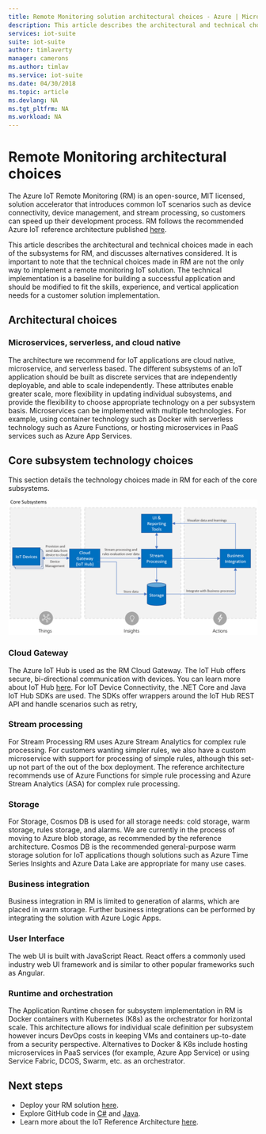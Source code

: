 ```yaml
---
title: Remote Monitoring solution architectural choices - Azure | Microsoft Docs 
description: This article describes the architectural and technical choices made in Remote Monitoring
services: iot-suite
suite: iot-suite
author: timlaverty
manager: camerons
ms.author: timlav
ms.service: iot-suite
ms.date: 04/30/2018
ms.topic: article
ms.devlang: NA
ms.tgt_pltfrm: NA
ms.workload: NA
---
```


# Remote Monitoring architectural choices

The Azure IoT Remote Monitoring (RM) is an open-source, MIT licensed, solution accelerator that introduces common IoT scenarios such as device connectivity, device management, and stream processing, so customers can speed up their development process.  RM follows the recommended Azure IoT reference architecture published [here](https://azure.microsoft.com/updates/microsoft-azure-iot-reference-architecture-available/).  

This article describes the architectural and technical choices made in each of the subsystems for RM, and discusses alternatives considered.  It is important to note that the technical choices made in RM are not the only way to implement a remote monitoring IoT solution.  The technical implementation is a baseline for building a successful application and should be modified to fit the skills, experience, and vertical application needs for a customer solution implementation.

## Architectural choices

### Microservices, serverless, and cloud native

The architecture we recommend for IoT applications are cloud native, microservice, and serverless based.  The different subsystems of an IoT application should be built as discrete services that are independently deployable, and able to scale independently.  These attributes enable greater scale, more flexibility in updating individual subsystems, and provide the flexibility to choose appropriate technology on a per subsystem basis.  Microservices can be implemented with multiple technologies. For example, using container technology such as Docker with serverless technology such as Azure Functions, or hosting microservices in PaaS services such as Azure App Services.

## Core subsystem technology choices

This section details the technology choices made in RM for each of the core subsystems.

![Core Diagram](media/iot-suite-remote-monitoring-architectural-choices/subsystem.png) 

### Cloud Gateway
The Azure IoT Hub is used as the RM Cloud Gateway.  The IoT Hub offers secure, bi-directional communication with devices. You can learn more about IoT Hub [here](https://azure.microsoft.com/services/iot-hub/). For IoT Device Connectivity, the .NET Core and Java IoT Hub SDKs are used.  The SDKs offer wrappers around the IoT Hub REST API and handle scenarios such as retry, 

### Stream processing
For Stream Processing RM uses Azure Stream Analytics for complex rule processing.  For customers wanting simpler rules, we also have a custom microservice with support for processing of simple rules, although this set-up not part of the out of the box deployment. The reference architecture recommends use of Azure Functions for simple rule processing and Azure Stream Analytics (ASA) for complex rule processing.  

### Storage
For Storage, Cosmos DB is used for all storage needs: cold storage, warm storage, rules storage, and alarms. We are currently in the process of moving to Azure blob storage, as recommended by the reference architecture.  Cosmos DB is the recommended general-purpose warm storage solution for IoT applications though solutions such as Azure Time Series Insights and Azure Data Lake are appropriate for many use cases.

### Business integration
Business integration in RM is limited to generation of alarms, which are placed in warm storage. Further business integrations can be performed by integrating the solution with Azure Logic Apps.

### User Interface
The web UI is built with JavaScript React.  React offers a commonly used industry web UI framework and is similar to other popular frameworks such as Angular.  

### Runtime and orchestration
The Application Runtime chosen for subsystem implementation in RM is Docker containers with Kubernetes (K8s) as the orchestrator for horizontal scale.  This architecture allows for individual scale definition per subsystem however incurs DevOps costs in keeping VMs and containers up-to-date from a security perspective.  Alternatives to Docker & K8s include hosting microservices in PaaS services (for example, Azure App Service) or using Service Fabric, DCOS, Swarm, etc. as an orchestrator.

## Next steps
* Deploy your RM solution [here](https://www.azureiotsuite.com/).
* Explore GitHub code in [C#](https://github.com/Azure/azure-iot-pcs-remote-monitoring-dotnet/) and [Java](https://github.com/Azure/azure-iot-pcs-remote-monitoring-java/).  
* Learn more about the IoT Reference Architecture [here](https://azure.microsoft.com/updates/microsoft-azure-iot-reference-architecture-available/).
